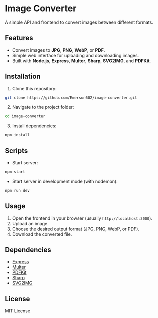 
# Image Converter

A simple API and frontend to convert images between different formats.

## Features

- Convert images to **JPG**, **PNG**, **WebP**, or **PDF**.
- Simple web interface for uploading and downloading images.
- Built with **Node.js**, **Express**, **Multer**, **Sharp**, **SVG2IMG**, and **PDFKit**.

## Installation

1. Clone this repository:

```bash
git clone https://github.com/Emerson602/image-converter.git
```

2. Navigate to the project folder:

```bash
cd image-converter
```

3. Install dependencies:

```bash
npm install
```

## Scripts

- Start server:

```bash
npm start
```

- Start server in development mode (with nodemon):

```bash
npm run dev
```

## Usage

1. Open the frontend in your browser (usually `http://localhost:3000`).
2. Upload an image.
3. Choose the desired output format (JPG, PNG, WebP, or PDF).
4. Download the converted file.

## Dependencies

- [Express](https://www.npmjs.com/package/express)
- [Multer](https://www.npmjs.com/package/multer)
- [PDFKit](https://www.npmjs.com/package/pdfkit)
- [Sharp](https://www.npmjs.com/package/sharp)
- [SVG2IMG](https://www.npmjs.com/package/svg2img)

## License

MIT License
